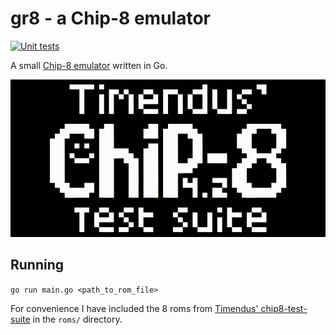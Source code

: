 # gr8 - a Chip-8 emulator
[![Unit tests](https://github.com/aricodes-oss/gr8/actions/workflows/tests.yml/badge.svg)](https://github.com/aricodes-oss/gr8/actions/workflows/tests.yml)

A small [Chip-8 emulator](http://devernay.free.fr/hacks/chip8/C8TECH10.HTM) written in Go.

![Preview](https://raw.githubusercontent.com/aricodes-oss/gr8/main/gr8.gif)

## Running

```go run main.go <path_to_rom_file>```

For convenience I have included the 8 roms from [Timendus' chip8-test-suite](https://github.com/Timendus/chip8-test-suite) in the `roms/` directory.
